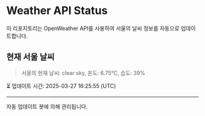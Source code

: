 
# Weather API Status

이 리포지토리는 OpenWeather API를 사용하여 서울의 날씨 정보를 자동으로 업데이트합니다.

## 현재 서울 날씨
> 서울의 현재 날씨: clear sky, 온도: 6.75°C, 습도: 39%

⏳ 업데이트 시간: 2025-03-27 16:25:55 (UTC)

---
자동 업데이트 봇에 의해 관리됩니다.

